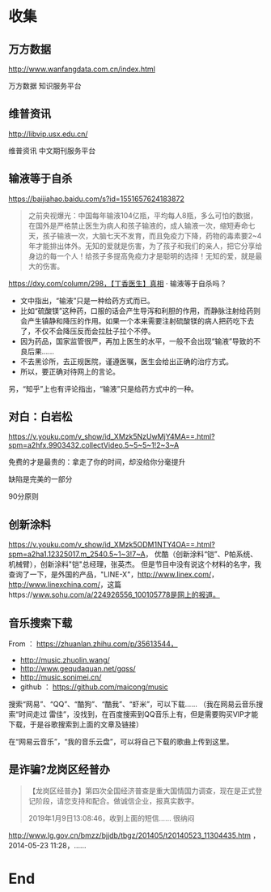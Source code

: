 # 收集

## 万方数据

http://www.wanfangdata.com.cn/index.html

万方数据 知识服务平台

## 维普资讯

http://libvip.usx.edu.cn/

维普资讯 中文期刊服务平台

## 输液等于自杀

https://baijiahao.baidu.com/s?id=1551657624183872

> 之前央视爆光：中国每年输液104亿瓶，平均每人8瓶，多么可怕的数据，在国外是严格禁止医生为病人和孩子输液的，成人输液一次，缩短寿命七天，孩子输液一次，大脑七天不发育，而且免疫力下降，药物的毒素要2~4年才能排出体外。无知的爱就是伤害，为了孩子和我们的亲人，把它分享给身边的每一个人！给孩子多提高免疫力才是聪明的选择！无知的爱，就是最大的伤害。

https://dxy.com/column/298，【丁香医生】真相 · 输液等于自杀吗？

- 文中指出，“输液”只是一种给药方式而已。
- 比如“硫酸镁”这种药，口服的话会产生导泻和利胆的作用，而静脉注射给药则会产生镇静和降压的作用。如果一个本来需要注射硫酸镁的病人把药吃下去了，不仅不会降压反而会拉肚子拉个不停。
- 因为药品，国家监管很严，再加上医生的水平，一般不会出现“输液”导致的不良后果……
- 不去黑诊所，去正规医院，谨遵医嘱，医生会给出正确的治疗方式。
- 所以，要正确对待网上的言论。

另，“知乎”上也有评论指出，“输液”只是给药方式中的一种。

## 对白：白岩松

<https://v.youku.com/v_show/id_XMzk5NzUwMjY4MA==.html?spm=a2hfx.9903432.collectVideo.5~5~5~1!2~3~A>

免费的才是最贵的：拿走了你的时间，却没给你分毫提升

缺陷是完美的一部分

90分原则

## 创新涂料

<https://v.youku.com/v_show/id_XMzk5ODM1NTY4OA==.html?spm=a2ha1.12325017.m_2540.5~1~3!7~A>， 优酷（创新涂料“铠”、P帕系统、机械臂），创新涂料"铠"总经理，张英杰。 但是节目中没有说这个材料的名字，我查询了一下，是外国的产品，"LINE-X"，<http://www.linex.com/>， <http://www.linexchina.com/>，这篇https://www.sohu.com/a/224926556_100105778是网上的报道。

## 音乐搜索下载

From ： https://zhuanlan.zhihu.com/p/35613544，

- http://music.zhuolin.wang/
- http://www.gequdaquan.net/gqss/
- http://music.sonimei.cn/
- github ： https://github.com/maicong/music

搜索“网易”、“QQ”、“酷狗”、“酷我”、“虾米”，可以下载…… （我在网易云音乐搜索“时间走过 雷佳”，没找到，在百度搜索到QQ音乐上有，但是需要购买VIP才能下载，于是谷歌搜索到上面的文章及链接）

在“网易云音乐”，“我的音乐云盘”，可以将自己下载的歌曲上传到这里。

## 是诈骗?龙岗区经普办

> 【龙岗区经普办】第四次全国经济普查是重大国情国力调查，现在是正式登记阶段，请您支持和配合。做诚信企业，报真实数字。
>
> 2019年1月9日13:08:46，收到上面的短信…… 很纳闷

http://www.lg.gov.cn/bmzz/bjjdb/tbgz/201405/t20140523_11304435.htm ，2014-05-23 11:28，……

# End

